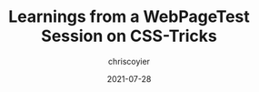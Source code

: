 ---
author: chriscoyier
date: 2021-07-28
permalink: false
publisher: css
tags:
  - performance
target_url: https://css-tricks.com/learnings-from-a-webpagetest-session-on-css-tricks/
title: Learnings from a WebPageTest Session on CSS-Tricks
---